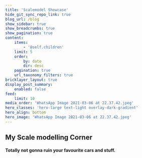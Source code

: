 ```yaml
---
title: 'Scalemodel Showcase'
hide_git_sync_repo_link: true
blog_url: /blog
show_sidebar: true
show_breadcrumbs: true
show_pagination: true
content:
    items:
        - '@self.children'
    limit: 5
    order:
        by: date
        dir: desc
    pagination: true
    url_taxonomy_filters: true
bricklayer_layout: true
display_post_summary:
    enabled: false
feed:
    limit: 10
media_order: 'WhatsApp Image 2021-03-06 at 22.37.42.jpeg'
hero_classes: 'hero-large text-light overlay-dark-gradient'
hero_align: bottom
hero_image: 'WhatsApp Image 2021-03-06 at 22.37.42.jpeg'
---
```


## My Scale modelling Corner

#### Totally not gonna ruin your favourite cars and stuff.